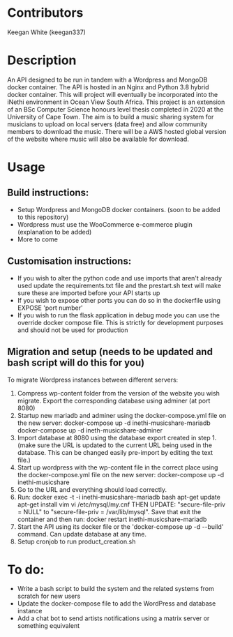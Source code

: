# Contributors
Keegan White (keegan337)

# Description
An API designed to be run in tandem with a Wordpress and MongoDB docker container. The API is hosted in an Nginx and Python 3.8 hybrid docker container. This will project will eventually be incorporated into the iNethi environment in Ocean View South Africa. This project is an extension of an BSc Computer Science honours level thesis completed in 2020 at the University of Cape Town. The aim is to build a music sharing system for musicians to upload on local servers (data free) and allow community members to download the music. There will be a AWS hosted global version of the website where music will also be available for download.

# Usage

## Build instructions:
- Setup Wordpress and MongoDB docker containers. (soon to be added to this repository)
- Wordpress must use the WooCommerce e-commerce plugin (explanation to be added)
- More to come

## Customisation instructions:
- If you wish to alter the python code and use imports that aren't already used update the requirements.txt file and the prestart.sh text will make sure these are imported before your API starts up
- If you wish to expose other ports you can do so in the dockerfile using EXPOSE 'port number'
- If you wish to run the flask application in debug mode you can use the override docker compose file. This is strictly for development purposes and should not be used for production

## Migration and setup (needs to be updated and bash script will do this for you)
To migrate Wordpress instances between different servers:
1. Compress wp-content folder from the version of the website you wish migrate. Export the corresponding database using adminer (at port 8080)
2. Startup new mariadb and adminer using the docker-compose.yml file on the new server:
  docker-compose up -d inethi-musicshare-mariadb
  docker-compose up -d ineth-musicshare-adminer
3. Import database at 8080 using the database export created in step 1. (make sure the URL is updated to the current URL being used in the database. This can be changed easily pre-import by editing the text file.)
4. Start up wordpress with the wp-content file in the correct place using the docker-compose.yml file on the new server:
  docker-compose up -d inethi-musicshare
5. Go to the URL and everything should load correctly.
6. Run:
   docker exec -t -i inethi-musicshare-mariadb bash
    apt-get update
    apt-get install vim
    vi /etc/mysql/my.cnf
    THEN UPDATE: "secure-file-priv = NULL" to "secure-file-priv = /var/lib/mysql". Save that exit the container and then run:
    docker restart inethi-musicshare-mariadb
7. Start the API using its docker file or the 'docker-compose up -d --build' command. Can update database at any time.
8. Setup cronjob to run product_creation.sh

# To do:
- Write a bash script to build the system and the related systems from scratch for new users
- Update the docker-compose file to add the WordPress and database instance
- Add a chat bot to send artists notifications using a matrix server or something equivalent
